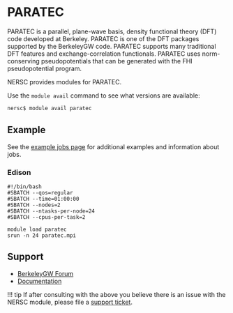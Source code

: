 # PARATEC

PARATEC is a parallel, plane-wave basis, density functional theory (DFT) code developed at Berkeley.  PARATEC is one of the DFT packages supported by the BerkeleyGW code. PARATEC supports many traditional DFT features and exchange-correlation functionals. PARATEC uses norm-conserving pseudopotentials that can be generated with the FHI pseudopotential program.

NERSC provides modules for PARATEC.

Use the `module avail` command to see what versions are available:

```bash
nersc$ module avail paratec
```

## Example

See the [example jobs page](/jobs/examples/) for additional
examples and information about jobs.

### Edison

```
#!/bin/bash
#SBATCH --qos=regular
#SBATCH --time=01:00:00
#SBATCH --nodes=2
#SBATCH --ntasks-per-node=24
#SBATCH --cpus-per-task=2

module load paratec
srun -n 24 paratec.mpi
```

## Support

*  [BerkeleyGW Forum](https://groups.google.com/a/berkeleygw.org/forum/#!forum/help)
*  [Documentation](http://oldsite.berkeleygw.org/releases/manual_v1.2.0.html#MeanField/PARATEC/README)

!!! tip
	If after consulting with the above you believe there is an issue
	with the NERSC module, please file a
	[support ticket](https://help.nersc.gov).
